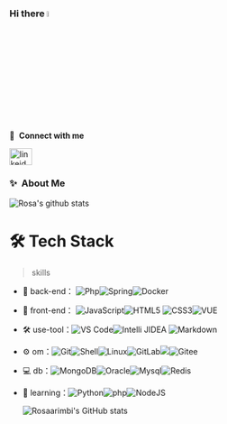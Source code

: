 ### Hi there <a href="https://www.gautamkrishnar.com/"><img src="https://media.giphy.com/media/hvRJCLFzcasrR4ia7z/giphy.gif" width="5%"></a>

🔗 &nbsp;**Connect with me**
<p align="left">
<a href="https://www.linkedin.com/in/rosa-arimbi/" target="blank"><img align="center" src="https://raw.githubusercontent.com/rahuldkjain/github-profile-readme-generator/master/src/images/icons/Social/linked-in-alt.svg" alt="linkeid" height="30" width="40" /></a>

### ✨&nbsp; About Me
  
![Rosa's github stats](https://github-readme-stats.vercel.app/api?username=rosaarimbi&show_icons=true&theme=dracula&hide=stars,issues)
  
  
# 🛠 Tech Stack

> skills

- 🔭 back-end： ![Php](https://img.shields.io/badge/-Java-gray?style=flat-circle&logo=java)![Spring](https://img.shields.io/badge/-Spring-green?style=flat-circle&logo=spring)![Docker](https://img.shields.io/badge/-Docker-blue?style=flat-circle&logo=Docker)

- 👯 front-end： ![JavaScript](https://img.shields.io/badge/-JavaScript-yellow?style=flat-circle&logo=javascript)![HTML5](https://img.shields.io/badge/-HTML5-yellow?style=flat-circle&logo=html5) ![CSS3](https://img.shields.io/badge/-CSS3-yellow?style=flat-circle&logo=css3)![VUE](https://img.shields.io/badge/-VUE-blue?style=flat-circle&logo=VUE)

- :hammer_and_wrench: use-tool：![VS Code](https://img.shields.io/badge/-VSCode-blue?style=flat-circle&logo=VSCode)![Intelli JIDEA](https://img.shields.io/badge/-IntelliJIDEA-black?style=flat-circle&logo=IntelliJIDEA) ![Markdown](https://img.shields.io/badge/-Markdown-black?style=flat-circle&logo=markdown)

- ⚙️ om：![Git](https://img.shields.io/badge/-Git-yellow?style=flat-circle&logo=git)![Shell](https://img.shields.io/badge/-Shell-red?style=flat-circle&logo=shell)![Linux](https://img.shields.io/badge/-Linux-gray?style=flat-circle&logo=Linux)![GitLab](https://img.shields.io/badge/-GitLab-orange?style=flat-circle&logo=GitLab)![](https://img.shields.io/badge/-GitHub-black?style=flat-circle&logo=GitHub)![Gitee](https://img.shields.io/badge/-Gitee-red?style=flat-circle&logo=Gitee)

- 💻 db：![MongoDB](https://img.shields.io/badge/-MongoDB-blue?style=flat-circle&logo=MongoDB)![Oracle](https://img.shields.io/badge/-Oracle-red?style=flat-circle&logo=Oracle)![Mysql](https://img.shields.io/badge/-Mysql-white?style=flat-circle&logo=mysql)![Redis](https://img.shields.io/badge/-Redis-green?style=flat-circle&logo=Redis)

- 🌱 learning：![Python](https://img.shields.io/badge/-Python-yellow?style=flat-circle&logo=Python)![php](https://img.shields.io/badge/-php-green?style=flat-circle&logo=php)![NodeJS](https://img.shields.io/badge/-NodeJS-green?style=flat-circle&logo=Nodejs)
  
  ![Rosaarimbi's GitHub stats](https://github-readme-stats.vercel.app/api/?username=rosaarimbi&show_icons=true&title_color=fff&icon_color=79ff97&text_color=9f9f9f&bg_color=151515)

